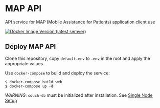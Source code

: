 # MAP API
API service for MAP (Mobile Assistance for Patients) application client use

[![Docker Image Version (latest semver)](https://img.shields.io/docker/v/uwcirg/map-api?label=latest%20release&sort=semver)](https://hub.docker.com/repository/docker/uwcirg/map-api)

## Deploy MAP API
Clone this repository, copy `default.env` to `.env` in the
root and apply the appropriate values.

Use `docker-compose` to build and deploy the service:
```console
$ docker-compose build web
$ docker-compose up -d
```

*WARNING*: `couch-db` must be initialized after installation.  See
[Single Node Setup](http://docs.couchdb.org/en/stable/setup/cluster.html#the-cluster-setup-wizard)
